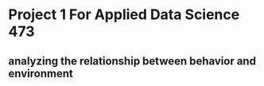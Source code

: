 # Project 1 For Applied Data Science 473
## analyzing the relationship between behavior and environment
